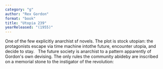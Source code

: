 ```yaml
---
category: "g"
author: "Rex Gordon"
format: "book"
title: "Utopia 239"
yearReleased: "(1955)"
---
```

One of the few explicitly anarchist sf novels. The plot is stock utopian: the protagonists escape via time machine intothe future, encounter utopia, and decide to stay.
 
The future society is anarchist to a pattern apparently of Gordon's own devising. The only rules the community abideby are inscribed on a memorial stone to the instigator of the revolution: